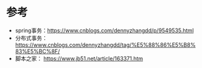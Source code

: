 # 参考
* spring事务：https://www.cnblogs.com/dennyzhangdd/p/9549535.html
* 分布式事务：https://www.cnblogs.com/dennyzhangdd/tag/%E5%88%86%E5%B8%83%E5%BC%8F/
* 脚本之家： https://www.jb51.net/article/163371.htm